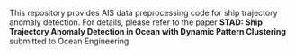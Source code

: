 This repository provides AIS data preprocessing code for ship trajectory anomaly detection. For details, please refer to the paper **STAD: Ship Trajectory Anomaly Detection in Ocean with Dynamic Pattern Clustering** submitted to Ocean Engineering
